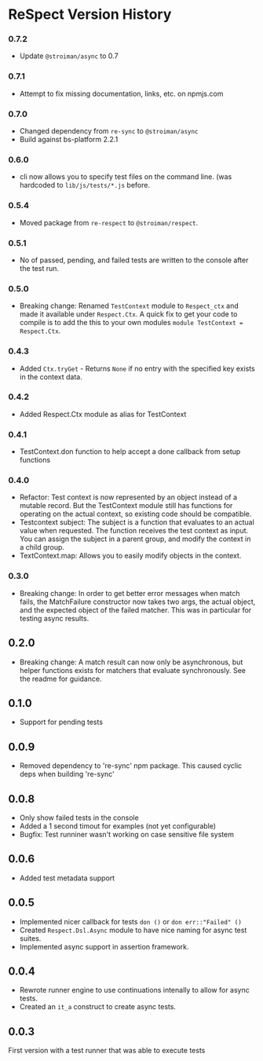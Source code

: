 # ReSpect Version History

### 0.7.2

 * Update `@stroiman/async` to 0.7

### 0.7.1

 * Attempt to fix missing documentation, links, etc. on npmjs.com

### 0.7.0

 * Changed dependency from `re-sync` to `@stroiman/async`
 * Build against bs-platform 2.2.1

### 0.6.0

 * cli now allows you to specify test files on the command line. (was hardcoded
     to `lib/js/tests/*.js` before.

### 0.5.4

 * Moved package from `re-respect` to `@stroiman/respect`.

### 0.5.1

 * No of passed, pending, and failed tests are written to the console after the
     test run.

### 0.5.0

 * Breaking change: Renamed `TestContext` module to `Respect_ctx` and made it
     available under `Respect.Ctx`. A quick fix to get your code to compile
     is to add the this to your own modules `module TestContext = Respect.Ctx`.

### 0.4.3

 * Added `Ctx.tryGet` - Returns `None` if no entry with the specified key exists
     in the context data.

### 0.4.2

 * Added Respect.Ctx module as alias for TestContext

### 0.4.1

 * TestContext.don function to help accept a done callback from setup functions

### 0.4.0

 * Refactor: Test context is now represented by an object instead of a mutable
     record. But the TestContext module still has functions for operating on the
     actual context, so existing code should be compatible.
 * Testcontext subject: The subject is a function that evaluates to an actual
     value when requested. The function receives the test context as input. You
     can assign the subject in a parent group, and modify the context in a child
     group.
 * TextContext.map: Allows you to easily modify objects in the context.

### 0.3.0

 * Breaking change: In order to get better error messages when match fails, the
     MatchFailure constructor now takes two args, the actual object, and the
     expected object of the failed matcher. This was in particular for testing
     async results.

## 0.2.0

 * Breaking change: A match result can now only be asynchronous, but helper
     functions exists for matchers that evaluate synchronously. See the readme
     for guidance.

## 0.1.0

 * Support for pending tests

## 0.0.9

 * Removed dependency to 're-sync' npm package. This caused cyclic deps
     when building 're-sync'

## 0.0.8

 * Only show failed tests in the console
 * Added a 1 second timout for examples (not yet configurable)
 * Bugfix: Test runniner wasn't working on case sensitive file system

## 0.0.6

 * Added test metadata support

## 0.0.5

 * Implemented nicer callback for tests `don ()` or `don err::"Failed" ()`
 * Created `Respect.Dsl.Async` module to have nice naming for async test suites.
 * Implemented async support in assertion framework.

## 0.0.4

 * Rewrote runner engine to use continuations intenally to allow for async tests.
 * Created an `it_a` construct to create async tests.

## 0.0.3

First version with a test runner that was able to execute tests
